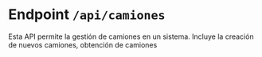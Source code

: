 # Endpoint `/api/camiones`

Esta API permite la gestión de camiones en un sistema. Incluye la creación de nuevos camiones, obtención de camiones
